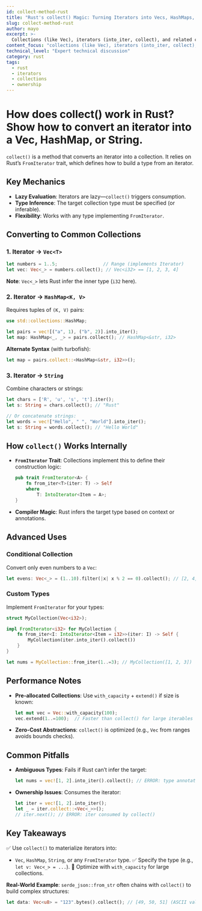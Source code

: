 ```yaml
---
id: collect-method-rust
title: "Rust's collect() Magic: Turning Iterators into Vecs, HashMaps, and Strings!"
slug: collect-method-rust
author: mayo
excerpt: >-
  Collections (like Vec), iterators (into_iter, collect), and related concepts
content_focus: "collections (like Vec), iterators (into_iter, collect), and related concepts"
technical_level: "Expert technical discussion"
category: rust
tags:
  - rust
  - iterators
  - collections
  - ownership
---
```


# How does collect() work in Rust? Show how to convert an iterator into a Vec, HashMap, or String.

`collect()` is a method that converts an iterator into a collection. It relies on Rust’s `FromIterator` trait, which defines how to build a type from an iterator.

## Key Mechanics

- **Lazy Evaluation**: Iterators are lazy—`collect()` triggers consumption.
- **Type Inference**: The target collection type must be specified (or inferable).
- **Flexibility**: Works with any type implementing `FromIterator`.

## Converting to Common Collections

### 1. Iterator → `Vec<T>`

```rust
let numbers = 1..5;                 // Range (implements Iterator)
let vec: Vec<_> = numbers.collect(); // Vec<i32> == [1, 2, 3, 4]
```

**Note**: `Vec<_>` lets Rust infer the inner type (`i32` here).

### 2. Iterator → `HashMap<K, V>`

Requires tuples of `(K, V)` pairs:
```rust
use std::collections::HashMap;

let pairs = vec![("a", 1), ("b", 2)].into_iter();
let map: HashMap<_, _> = pairs.collect(); // HashMap<&str, i32>
```

**Alternate Syntax** (with turbofish):
```rust
let map = pairs.collect::<HashMap<&str, i32>>();
```

### 3. Iterator → `String`

Combine characters or strings:
```rust
let chars = ['R', 'u', 's', 't'].iter();
let s: String = chars.collect(); // "Rust"

// Or concatenate strings:
let words = vec!["Hello", " ", "World"].into_iter();
let s: String = words.collect(); // "Hello World"
```

## How `collect()` Works Internally

- **`FromIterator` Trait**:
  Collections implement this to define their construction logic:
  ```rust
  pub trait FromIterator<A> {
      fn from_iter<T>(iter: T) -> Self
      where
          T: IntoIterator<Item = A>;
  }
  ```

- **Compiler Magic**: Rust infers the target type based on context or annotations.

## Advanced Uses

### Conditional Collection

Convert only even numbers to a `Vec`:
```rust
let evens: Vec<_> = (1..10).filter(|x| x % 2 == 0).collect(); // [2, 4, 6, 8]
```

### Custom Types

Implement `FromIterator` for your types:
```rust
struct MyCollection(Vec<i32>);

impl FromIterator<i32> for MyCollection {
    fn from_iter<I: IntoIterator<Item = i32>>(iter: I) -> Self {
        MyCollection(iter.into_iter().collect())
    }
}

let nums = MyCollection::from_iter(1..=3); // MyCollection([1, 2, 3])
```

## Performance Notes

- **Pre-allocated Collections**: Use `with_capacity` + `extend()` if size is known:
  ```rust
  let mut vec = Vec::with_capacity(100);
  vec.extend(1..=100);  // Faster than collect() for large iterables
  ```

- **Zero-Cost Abstractions**: `collect()` is optimized (e.g., `Vec` from ranges avoids bounds checks).

## Common Pitfalls

- **Ambiguous Types**:
  Fails if Rust can’t infer the target:
  ```rust
  let nums = vec![1, 2].into_iter().collect(); // ERROR: type annotations needed
  ```

- **Ownership Issues**:
  Consumes the iterator:
  ```rust
  let iter = vec![1, 2].into_iter();
  let _ = iter.collect::<Vec<_>>();
  // iter.next(); // ERROR: iter consumed by collect()
  ```

## Key Takeaways

✅ Use `collect()` to materialize iterators into:
- `Vec`, `HashMap`, `String`, or any `FromIterator` type.
✅ Specify the type (e.g., `let v: Vec<_> = ...`).
🚀 Optimize with `with_capacity` for large collections.

**Real-World Example**:
`serde_json::from_str` often chains with `collect()` to build complex structures:
```rust
let data: Vec<u8> = "123".bytes().collect(); // [49, 50, 51] (ASCII values)
```

